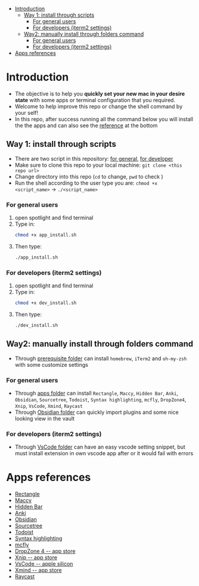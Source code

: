 - [Introduction](#introduction)
  - [Way 1: install through scripts](#way-1-install-through-scripts)
    - [For general users](#for-general-users)
    - [For developers (iterm2 settings)](#for-developers-iterm2-settings)
  - [Way2: manually install through folders command](#way2-manually-install-through-folders-command)
    - [For general users](#for-general-users-1)
    - [For developers (iterm2 settings)](#for-developers-iterm2-settings-1)
- [Apps references](#apps-references)

# Introduction
- The objective is to help you **quickly set your new mac in your desire state** with some apps or terminal configuration that you required.
- Welcome to help improve this repo or change the shell command by your self!
- In this repo, after success running all the command below you will install the the apps and can also see the [reference](README.md#apps-references) at the bottom

## Way 1: install through scripts
- There are two script in this repository: [for general](app_install.sh), [for developer](dev_install.sh)
- Make sure to clone this repo to your local machine: `git clone <this repo url>`
- Change directory into this repo (`cd` to change, `pwd` to check )
- Run the shell according to the user type you are: `chmod +x <script_name>` -> `./<script_name>`

### For general users
1. open spotlight and find terminal
2. Type in:
    ```bash
    chmod +x app_install.sh
    ```
3. Then type:
    ```bash
    ./app_install.sh
    ```
### For developers (iterm2 settings)
1. open spotlight and find terminal
2. Type in:
    ```bash
    chmod +x dev_install.sh
    ```
3. Then type:
    ```bash
    ./dev_install.sh
    ```

## Way2: manually install through folders command
- Through [prerequisite folder](1.%20prerequisite/) can install `homebrew`, `iTerm2` and `oh-my-zsh` with some customize settings
### For general users
- Through [apps folder](2.%20useful%20apps/README.md) can install `Rectangle`, `Maccy`, `Hidden Bar`, `Anki`, `Obsidian`, `Sourcetree`, `Todoist`, `Syntax highlighting`, `mcfly`, `DropZone4`, `Xnip`, `VsCode`, `Xmind`, `Raycast`
- Through [Obsidian folder](4.%20Obsidian%20init/README.md) can quickly import plugins and some nice looking view in the vault
### For developers (iterm2 settings)
- Through [VsCode folder](3.%20VsCode%20init/README.md) can have an easy vscode setting snippet, but must install extension in own vscode app after or it would fail with errors



# Apps references
- [Rectangle](https://github.com/rxhanson/Rectangle)
- [Maccy](https://github.com/p0deje/Maccy)
- [Hidden Bar](https://github.com/dwarvesf/hidden)
- [Anki](https://apps.ankiweb.net/)
- [Obsidian](https://obsidian.md/)
- [Sourcetree](https://www.sourcetreeapp.com/)
- [Todoist](https://todoist.com/home)
- [Syntax highlighting](https://github.com/sbarex/SourceCodeSyntaxHighlight)
- [mcfly](https://github.com/cantino/mcfly)
- [DropZone 4 -- app store](https://github.com/aptonic/dropzone4-actions)
- [Xnip -- app store](https://www.xnipapp.com/)
- [VsCode -- apple silicon](https://code.visualstudio.com/)
- [Xmind -- app store](https://xmind.app/pricing/?ref=googlepa)
- [Raycast](https://www.raycast.com/)